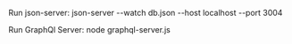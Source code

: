 Run json-server: json-server --watch db.json --host localhost --port 3004

Run GraphQl Server: node graphql-server.js